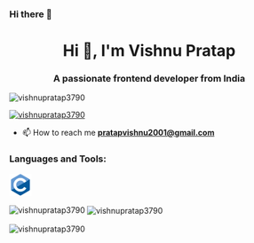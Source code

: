 ### Hi there 👋

 <h1 align="center">Hi 👋, I'm Vishnu Pratap</h1>
<h3 align="center">A passionate frontend developer from India</h3>

<p align="left"> <img src="https://komarev.com/ghpvc/?username=vishnupratap3790&label=Profile%20views&color=0e75b6&style=flat" alt="vishnupratap3790" /> </p>

<p align="left"> <a href="https://github.com/ryo-ma/github-profile-trophy"><img src="https://github-profile-trophy.vercel.app/?username=vishnupratap3790" alt="vishnupratap3790" /></a> </p>

- 📫 How to reach me **pratapvishnu2001@gmail.com**


<h3 align="left">Languages and Tools:</h3>
<p align="left"> <a href="https://www.cprogramming.com/" target="_blank"> <img src="https://raw.githubusercontent.com/devicons/devicon/master/icons/c/c-original.svg" alt="c" width="40" height="40"/> </a> </p>

<p><img align="left" src="https://github-readme-stats.vercel.app/api/top-langs?username=vishnupratap3790&show_icons=true&locale=en&layout=compact" alt="vishnupratap3790" /></p>

<p>&nbsp;<img align="center" src="https://github-readme-stats.vercel.app/api?username=vishnupratap3790&show_icons=true&locale=en" alt="vishnupratap3790" /></p>

<p><img align="center" src="https://github-readme-streak-stats.herokuapp.com/?user=vishnupratap3790&" alt="vishnupratap3790" /></p>

